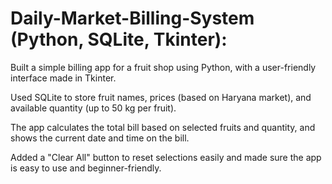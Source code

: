 # Daily-Market-Billing-System (Python, SQLite, Tkinter):

Built a simple billing app for a fruit shop using Python, with a user-friendly interface made in Tkinter.

Used SQLite to store fruit names, prices (based on Haryana market), and available quantity (up to 50 kg per fruit).

The app calculates the total bill based on selected fruits and quantity, and shows the current date and time on the bill.

Added a "Clear All" button to reset selections easily and made sure the app is easy to use and beginner-friendly.
